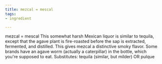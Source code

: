 ```yaml
---
title: mezcal = mescal
tags:
- ingredient

---
```

mezcal = mescal This somewhat harsh Mexican liquor is similar to tequila, except that the agave plant is fire-roasted before the sap is extracted, fermented, and distilled. This gives mezcal a distinctive smoky flavor. Some brands have an agave worm (actually a caterpillar) in the bottle, which you're supposed to eat. Substitutes: tequila (similar, but milder) OR pulque
